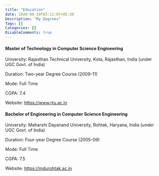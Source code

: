 ```yaml
---
title: "Education"
date: 2020-09-19T03:11:07+05:30
Description: "My Degrees"
Tags: []
Categories: []
DisableComments: true
---
```

#### Master of Technology in Computer Science Engineering

University: Rajasthan Technical University, Kota, Rajasthan, India (under UGC Govt. of India)

Duration: Two-year Degree Course (2009-11)

Mode: Full Time

CGPA: 7.4

Website: <https://www.rtu.ac.in>

#### Bachelor of Engineering in Computer Science Engineering

University: Maharshi Dayanand University, Rohtak, Haryana, India (under UGC Govt. of India)

Duration: Four-year Degree Course (2005-09)

Mode: Full Time

CGPA: 7.5

Website: <https://mdurohtak.ac.in>